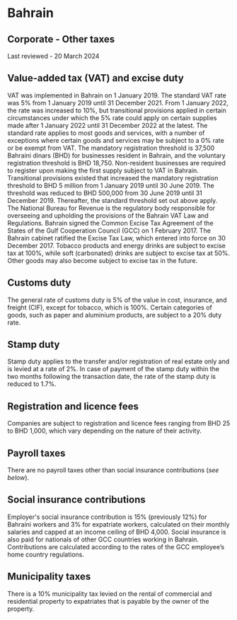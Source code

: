# Bahrain
## Corporate - Other taxes
Last reviewed - 20 March 2024
## Value-added tax (VAT) and excise duty
VAT was implemented in Bahrain on 1 January 2019.
The standard VAT rate was 5% from 1 January 2019 until 31 December 2021. From 1 January 2022, the rate was increased to 10%, but transitional provisions applied in certain circumstances under which the 5% rate could apply on certain supplies made after 1 January 2022 until 31 December 2022 at the latest. The standard rate applies to most goods and services, with a number of exceptions where certain goods and services may be subject to a 0% rate or be exempt from VAT.
The mandatory registration threshold is 37,500 Bahraini dinars (BHD) for businesses resident in Bahrain, and the voluntary registration threshold is BHD 18,750. Non-resident businesses are required to register upon making the first supply subject to VAT in Bahrain.
Transitional provisions existed that increased the mandatory registration threshold to BHD 5 million from 1 January 2019 until 30 June 2019. The threshold was reduced to BHD 500,000 from 30 June 2019 until 31 December 2019. Thereafter, the standard threshold set out above apply.
The National Bureau for Revenue is the regulatory body responsible for overseeing and upholding the provisions of the Bahrain VAT Law and Regulations.
Bahrain signed the Common Excise Tax Agreement of the States of the Gulf Cooperation Council (GCC) on 1 February 2017. The Bahrain cabinet ratified the Excise Tax Law, which entered into force on 30 December 2017. Tobacco products and energy drinks are subject to excise tax at 100%, while soft (carbonated) drinks are subject to excise tax at 50%. Other goods may also become subject to excise tax in the future.
## Customs duty
The general rate of customs duty is 5% of the value in cost, insurance, and freight (CIF), except for tobacco, which is 100%.
Certain categories of goods, such as paper and aluminium products, are subject to a 20% duty rate.
## Stamp duty
Stamp duty applies to the transfer and/or registration of real estate only and is levied at a rate of 2%. In case of payment of the stamp duty within the two months following the transaction date, the rate of the stamp duty is reduced to 1.7%.
## Registration and licence fees
Companies are subject to registration and licence fees ranging from BHD 25 to BHD 1,000, which vary depending on the nature of their activity.
## Payroll taxes
There are no payroll taxes other than social insurance contributions (_see below_).
## Social insurance contributions
Employer's social insurance contribution is 15% (previously 12%) for Bahraini workers and 3% for expatriate workers, calculated on their monthly salaries and capped at an income ceiling of BHD 4,000.
Social insurance is also paid for nationals of other GCC countries working in Bahrain. Contributions are calculated according to the rates of the GCC employee’s home country regulations.
## Municipality taxes
There is a 10% municipality tax levied on the rental of commercial and residential property to expatriates that is payable by the owner of the property.
